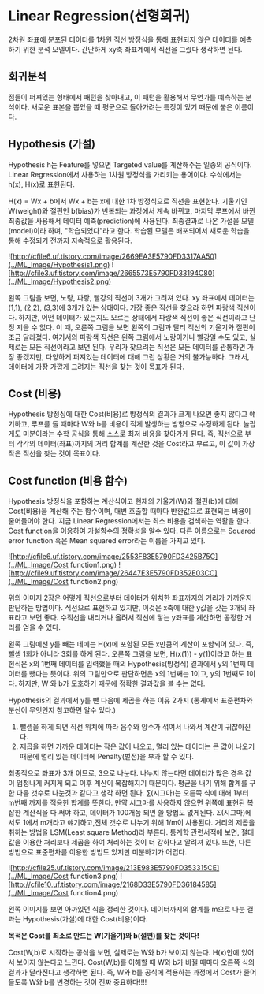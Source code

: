 Linear Regression(선형회귀)
=================
2차원 좌표에 분포된 데이터를 1차원 직선 방정식을 통해 표현되지 않은 데이터를 예측하기 위한 분석 모델이다. 간단하게 xy축 좌표계에서 직선을 그렸다 생각하면 된다.

## 회귀분석
점들이 퍼져있는 형태에서 패턴을 찾아내고, 이 패턴을 활용해서 무언가를 예측하는 분석이다. 새로운 표본을 뽑았을 때 평균으로 돌아가려는 특징이 있기 때문에 붙은 이름이다.


## Hypothesis (가설)
Hypothesis h는 Feature를 넣으면 Targeted value를 계산해주는 일종의 공식이다. Linear Regression에서 사용하는 1차원 방정식을 가리키는 용어이다. 수식에서는 h(x), H(x)로 표현된다.


H(x) = Wx + b에서 Wx + b는 x에 대한 1차 방정식으로 직선을 표현한다. 기울기인 W(weight)와 절편인 b(bias)가 반복되는 과정에서 계속 바뀌고, 마지막 루프에서 바뀐 최종값을 사용해서 데이터 예측(prediction)에 사용된다. 최종결과로 나온 가설을 모델(model)이라 하며, "학습되었다"라고 한다. 학습된 모델은 배포되어서 새로운 학습을 통해 수정되기 전까지 지속적으로 활용된다.

![http://cfile6.uf.tistory.com/image/2669EA3E5790FD3317AA50](../ML_Image/Hypothesis1.png)
![http://cfile3.uf.tistory.com/image/2665573E5790FD33194C80](../ML_Image/Hypothesis2.png)

왼쪽 그림을 보면, 노랑, 파랑, 빨강의 직선이 3개가 그려져 있다. xy 좌표에서 데이터는 (1,1), (2,2), (3,3)에 3개가 있는 상태이다. 가장 좋은 직선을 찾으라 하면 파랑색 직선이다.
하지만, 어떤 데이터가 있는지도 모르는 상태에서 파랑색 직선이 좋은 직선이라고 단정 지을 수 없다. 이 때, 오른쪽 그림을 보면 왼쪽의 그림과 달리 직선의 기울기와 절편이 조금 달라졌다. 여기서의 파랑색 직선은 왼쪽 그림에서 노랑이거나 빨강일 수도 있고, 실제로는 모든 직선이라고 보면 된다. 우리가 찾으려는 직선은 모든 데이터를 관통하면 가장 좋겠지만, 다양하게 퍼져있는 데이터에 대해 그런 상황은 거의 불가능하다. 그래서, 데이터에 가장 가깝게 그려지는 직선을 찾는 것이 목표가 된다.


## Cost (비용)
Hypothesis 방정싱에 대한 Cost(비용)로 방정식의 결과가 크게 나오면 좋지 않다고 얘기하고, 루프를 돌 때마다 W와 b를 비용이 적게 발생하는 방향으로 수정하게 된다. 놀랍게도 미분이라는 수학 공식을 통해 스스로 최저 비용을 찾아가게 된다. 즉, 직선으로 부터 각각의 데이터(좌표)까지의 거리 합계를 계산한 것을 Cost라고 부르고, 이 값이 가장 작은 직선을 찾는 것이 목표이다.


## Cost function (비용 함수)
Hypothesis 방정식을 포함하는 계산식이고 현재의 기울기(W)와 절편(b)에 대해 Cost(비용)을 계산해 주는 함수이며, 매번 호출할 때마다 반환값으로 표현되는 비용이 줄어들어야 한다. 지금 Linear Regression에서는 최소 비용을 검색하는 역활을 한다.
Cost function을 이용하여 가설함수의 정확성을 알수 있다. 다른 이름으로는 Squared error function 혹은 Mean squared error라는 이름을 가지고 있다.

![http://cfile6.uf.tistory.com/image/2553F83E5790FD3425B75C](../ML_Image/Cost function1.png)
![http://cfile9.uf.tistory.com/image/26447E3E5790FD352E03CC](../ML_Image/Cost function2.png)

위의 이미지 2장은 어떻게 직선으로부터 데이터가 위치한 좌표까지의 거리가 가까운지 판단하는 방법이다. 직선으로 표현하고 있지만, 이것은 x축에 대한 y값을 갖는 3개의 좌표라고 보면 좋다. 수직선을 내리거나 올려서 직선에 닿는 y좌표를 계산하면 공정한 거리를 얻을 수 있다.

왼족 그림에선 y를 빼는 데에는 H(x)에 포함된 모든 x만큼의 계산이 포함되어 있다. 즉, 뺄셈 1회가 아니라 3회를 하게 된다. 오른쪽 그림을 보면, H(x(1)) - y(1)이라고 하는 표현식은 x의 1번째 데이터를 입력했을 때의 Hypothesis(방정식) 결과에서 y의 1번째 데이터를 뺐다는 뜻이다. 위의 그림만으로 판단하면은 x의 1번째는 1이고, y의 1번째도 1이다. 하지만, W 와 b가 모호하기 때문에 정확한 결과값을 볼 수는 없다.

Hypothesis의 결과에서 y를 뺀 다음에 제곱을 하는 이유 2가지
(통계에서 표준편차와 분산이 무엇인지 참고하면 알수 있다.)

1. 뺄셈을 하게 되면 직선 위치에 따라 음수와 양수가 섞여서 나와서 계산이 귀찮아진다.
2. 제곱을 하면 가까운 데이터는 작은 값이 나오고, 멀리 있는 데이터는 큰 값이 나오기 때문에 멀리 있는 데이터에 Penalty(벌점)을 부과 할 수 있다.

최종적으로 좌표가 3개 이므로, 3으로 나눈다. 나누지 않는다면 데이터가 많은 경우 값이 엄청나게 커지게 되고 이후 계산이 복잡해지기 때문이다. 평균을 내기 위해 합계를 구한 다음 갯수로 나눈것과 같다고 생각 하면 된다. ∑(시그마)는 오른쪽 식에 대해 1부터 m번째 까지를 적용한 합계를 뜻한다. 만약 시그마를 사용하지 않으면 위쪽에 표현된 복잡한 계산식을 다 써야 하고, 데이터가 100개쯤 되면 쓸 방법도 없게된다. Σ(시그마)에서도 1에서 m개라고 얘기하고,전체 갯수로 나누기 위해 1/m이 사용된다. 거리의 제곱을 취하는 방법을 LSM(Least square Method)라 부른다. 통계학 관련서적에 보면, 절대값을 이용한 처리보다 제곱을 하여 처리하는 것이 더 강하다고 알려져 있다. 또한, 다른 방법으로 표준편차를 이용한 방법도 있지만 미분하기가 어렵다.

![http://cfile25.uf.tistory.com/image/213E983E5790FD353315CE](../ML_Image/Cost function3.png)
![http://cfile10.uf.tistory.com/image/2168D33E5790FD36184585](../ML_Image/Cost function4.png)

왼쪽 이미지를 보면 아까있던 식을 정리한 것이다. 데이터까지의 합계를 m으로 나눈 결과는 Hypothesis(가설)에 대한 Cost(비용)이다.

__목적은 Cost를 최소로 만드는 W(기울기)와 b(절편)를 찾는 것이다!__

Cost(W,b)로 시작하는 공식을 보면, 실제로는 W와 b가 보이지 않는다. H(x)안에 있어서 보이지 않는다고 느낀다. Cost(W,b)를 이해할 때 W와 b가 바뀔 때마다 오른쪽 식의 결과가 달라진다고 생각하면 된다. 즉, W와 b를 공식에 적용하는 과정에서 Cost가 줄어들도록 W와 b를 변경하는 것이 진짜 중요하다!!!!
